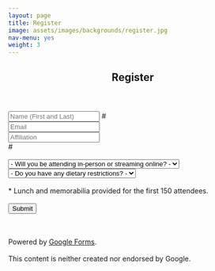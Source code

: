 ```yaml
---
layout: page
title: Register
image: assets/images/backgrounds/register.jpg
nav-menu: yes
weight: 3
---
```


<!-- Main -->
<div id="main" class="alt">

<!-- One -->
<section id="one">
<div class="inner">
<center>
<header class="major">

<h1>Register</h1>
</header>
</center>

<!-- Content -->


<p></p>

<!-- Form -->

<script type="text/javascript">var submitted=false;</script>		

<iframe name="hidden_iframe" id="hidden_iframe"		
style="display:none;" onload="if(submitted)		
{window.location='/thanks.html';}">
</iframe>

<form action="https://docs.google.com/forms/d/e/1FAIpQLScM9IvgRsz7i-YQ06BKozrSQVR558BCvlwSx7l82TuSrQbHJw/formResponse" method="post"		
target="hidden_iframe" onsubmit="submitted=true;">		

<div class="row uniform">
<div class="6u 12u$(xsmall)" style="width:40%;">
<input type="text" name="entry.284899249" dir="auto" value="" placeholder="Name (First and Last)" aria-required="true" required=""/>
#<div class="error-message" id="1167362532_errorMessage"></div>
</div>


<div class="6u 12u$(xsmall)" style="width:30%;">
<div class="ss-item ss-item-required ss-select">
<input type="email" name="name.119697555" dir="auto" value="" placeholder="Email" aria-required="true" required=""/>
</div>
</div>



<div class="6u 12u$(xsmall)" style="width:30%;">
<input type="text" name="entry.2121832629" dir="auto" value="" placeholder="Affiliation" aria-required="true" required=""/>
#<div class="error-message" id="1017698193_errorMessage">
</div>		
</div>

<br>

<div class="12u$">
<div class="select-wrapper">
<select name="entry.260045964">
<option value="">- Will you be attending in-person or streaming online? -</option>
<option value="I will be attending in-person">I will be attending in-person</option>
<option value="I will stream online">I will stream online</option>
</select>
</div>
</div>

<div class="12u$">
<div class="select-wrapper">
<select name="entry.1522197517">
<option value="">- Do you have any dietary restrictions? -</option>
<option value="None">None</option>
<option value="Gluten-free">Gluten-free</option>
<option value="Vegan">"Vegan"</option>
<option value="Vegetarian">"Vegetarian"</option>
<option value="Vegan and Gluten-free">"Vegan and Gluten-free"</option>
</select>
</div>
</div>

<input type="hidden" name="draftResponse" value="[,,&quot;252285337187399270&quot;]" style="color:#000" />
<input type="hidden" name="pageHistory" value="0" />

<input type="hidden" name="fvv" value="1" /> 		

<input type="hidden" name="fbzx" value="252285337187399270" /> 			
</div>
<br>
<span>* Lunch and memorabilia provided for the first 150 attendees. </span>
<br><br>

<div class="ss-item ss-navigate">
<span class="ss-form-entry goog-inline-block" id="navigation-buttons" dir="ltr">		
<input type="submit" name="submit" value="Submit" id="ss-submit" class="jfk-button jfk-button-action ">
</span>


<br><br>
<span>Powered by <a href="https://www.google.com/forms/about/?utm_source=product&amp;utm_medium=forms_logo&amp;utm_campaign=forms"> Google Forms</a>.</span> 		
<br>
<span>This content is neither created nor endorsed by Google.</span>

</div>
</form>



</div>
</section>

</div>
